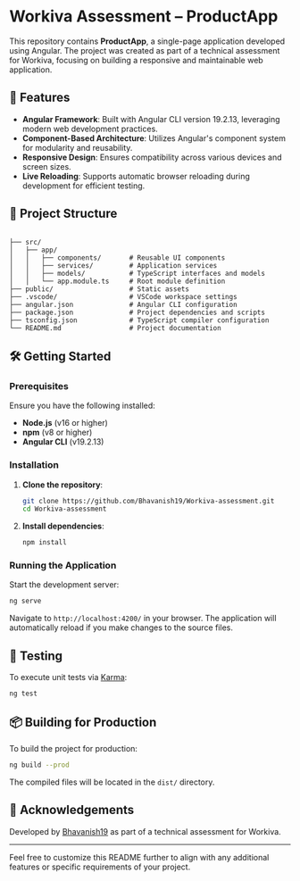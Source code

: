 # Workiva Assessment – ProductApp

This repository contains **ProductApp**, a single-page application developed using Angular. The project was created as part of a technical assessment for Workiva, focusing on building a responsive and maintainable web application.

## 🚀 Features

* **Angular Framework**: Built with Angular CLI version 19.2.13, leveraging modern web development practices.
* **Component-Based Architecture**: Utilizes Angular's component system for modularity and reusability.
* **Responsive Design**: Ensures compatibility across various devices and screen sizes.
* **Live Reloading**: Supports automatic browser reloading during development for efficient testing.

## 📁 Project Structure

```

├── src/
│   ├── app/
│   │   ├── components/       # Reusable UI components
│   │   ├── services/         # Application services
│   │   ├── models/           # TypeScript interfaces and models
│   │   └── app.module.ts     # Root module definition
├── public/                   # Static assets
├── .vscode/                  # VSCode workspace settings
├── angular.json              # Angular CLI configuration
├── package.json              # Project dependencies and scripts
├── tsconfig.json             # TypeScript compiler configuration
└── README.md                 # Project documentation
```



## 🛠️ Getting Started

### Prerequisites

Ensure you have the following installed:

* **Node.js** (v16 or higher)
* **npm** (v8 or higher)
* **Angular CLI** (v19.2.13)

### Installation

1. **Clone the repository**:

   ```bash
   git clone https://github.com/Bhavanish19/Workiva-assessment.git
   cd Workiva-assessment
   ```



2. **Install dependencies**:

   ```bash
   npm install
   ```



### Running the Application

Start the development server:

```bash
ng serve
```



Navigate to `http://localhost:4200/` in your browser. The application will automatically reload if you make changes to the source files.

## 🧪 Testing

To execute unit tests via [Karma](https://karma-runner.github.io):

```bash
ng test
```



## 📦 Building for Production

To build the project for production:

```bash
ng build --prod
```



The compiled files will be located in the `dist/` directory.


## 🙌 Acknowledgements

Developed by [Bhavanish19](https://github.com/Bhavanish19) as part of a technical assessment for Workiva.

---

Feel free to customize this README further to align with any additional features or specific requirements of your project.
